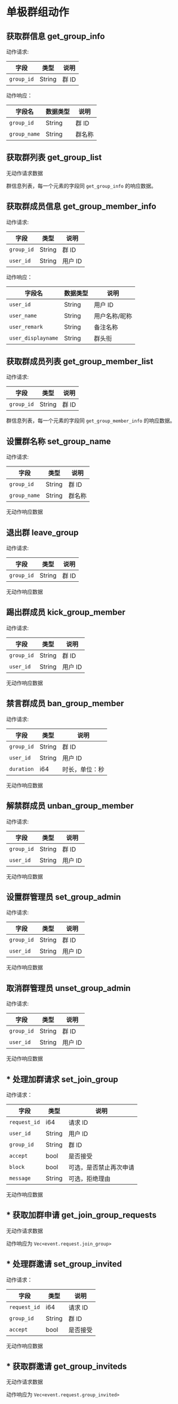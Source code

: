 # 单极群组动作

## 获取群信息 get_group_info

动作请求:

| 字段       | 类型   | 说明  |
| ---------- | ------ | ----- |
| `group_id` | String | 群 ID |

动作响应：

| 字段名       | 数据类型 | 说明   |
| ------------ | -------- | ------ |
| `group_id`   | String   | 群 ID  |
| `group_name` | String   | 群名称 |

## 获取群列表 get_group_list

无动作请求数据

群信息列表，每一个元素的字段同 `get_group_info` 的响应数据。

## 获取群成员信息 get_group_member_info

动作请求:

| 字段       | 类型   | 说明    |
| ---------- | ------ | ------- |
| `group_id` | String | 群 ID   |
| `user_id`  | String | 用户 ID |

动作响应：

| 字段名             | 数据类型 | 说明          |
| ------------------ | -------- | ------------- |
| `user_id`          | String   | 用户 ID       |
| `user_name`        | String   | 用户名称/昵称 |
| `user_remark`      | String   | 备注名称      |
| `user_displayname` | String   | 群头衔        |

## 获取群成员列表 get_group_member_list

动作请求:

| 字段       | 类型   | 说明  |
| ---------- | ------ | ----- |
| `group_id` | String | 群 ID |

群信息列表，每一个元素的字段同 `get_group_member_info` 的响应数据。

## 设置群名称 set_group_name

动作请求:

| 字段         | 类型   | 说明   |
| ------------ | ------ | ------ |
| `group_id`   | String | 群 ID  |
| `group_name` | String | 群名称 |

无动作响应数据

## 退出群 leave_group

动作请求:

| 字段       | 类型   | 说明  |
| ---------- | ------ | ----- |
| `group_id` | String | 群 ID |

无动作响应数据

## 踢出群成员 kick_group_member

动作请求:

| 字段       | 类型   | 说明    |
| ---------- | ------ | ------- |
| `group_id` | String | 群 ID   |
| `user_id`  | String | 用户 ID |

无动作响应数据

## 禁言群成员 ban_group_member

动作请求:

| 字段       | 类型   | 说明           |
| ---------- | ------ | -------------- |
| `group_id` | String | 群 ID          |
| `user_id`  | String | 用户 ID        |
| `duration` | i64    | 时长，单位：秒 |

无动作响应数据

## 解禁群成员 unban_group_member

动作请求:

| 字段       | 类型   | 说明    |
| ---------- | ------ | ------- |
| `group_id` | String | 群 ID   |
| `user_id`  | String | 用户 ID |

无动作响应数据

## 设置群管理员 set_group_admin

动作请求:

| 字段       | 类型   | 说明    |
| ---------- | ------ | ------- |
| `group_id` | String | 群 ID   |
| `user_id`  | String | 用户 ID |

无动作响应数据

## 取消群管理员 unset_group_admin

动作请求:

| 字段       | 类型   | 说明    |
| ---------- | ------ | ------- |
| `group_id` | String | 群 ID   |
| `user_id`  | String | 用户 ID |

无动作响应数据

## * 处理加群请求 set_join_group

动作请求：

| 字段         | 类型   | 说明                   |
| ------------ | ------ | ---------------------- |
| `request_id` | i64    | 请求 ID                |
| `user_id`    | String | 用户 ID                |
| `group_id`   | String | 群 ID                  |
| `accept`     | bool   | 是否接受               |
| `block`      | bool   | 可选，是否禁止再次申请 |
| `message`    | String | 可选，拒绝理由         |

无动作响应数据

## * 获取加群申请 get_join_group_requests

无动作请求数据

动作响应为 `Vec<event.request.join_group>`

## * 处理群邀请 set_group_invited

动作请求：

| 字段         | 类型   | 说明     |
| ------------ | ------ | -------- |
| `request_id` | i64    | 请求 ID  |
| `group_id`   | String | 群 ID    |
| `accept`     | bool   | 是否接受 |

无动作响应数据

## * 获取群邀请 get_group_inviteds

无动作请求数据

动作响应为 `Vec<event.request.group_invited>`